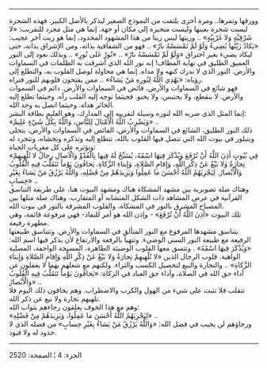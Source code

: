 ------------------------------------------------------------------------

وورقها وثمرها.. ومرة أخرى يلتفت من النموذج الصغير ليذكر بالأصل الكبير.
فهذه الشجرة ليست شجرة بعينها وليست متحيزة إلى مكان أو جهة. إنما هي مثل
مجرد للتقريب: «لا شَرْقِيَّةٍ وَلا غَرْبِيَّةٍ» .. وزيتها ليس زيتا من هذا المشهود
المحدود، إنما هو زيت آخر عجيب: «يَكادُ زَيْتُها يُضِيءُ وَلَوْ لَمْ تَمْسَسْهُ نارٌ» .. فهو
من الشفافية بذاته، ومن الإشراق بذاته، حتى ليكاد يضيء بغير احتراق «وَلَوْ لَمْ
تَمْسَسْهُ نارٌ» .. «نُورٌ عَلى نُورٍ» .. وبذلك نعود إلى النور العميق الطليق في
نهاية المطاف! إنه نور الله الذي أشرقت به الظلمات في السماوات والأرض.
النور الذي لا ندرك كنهه ولا مداه. إنما هي محاولة لوصل القلوب به، والتطلع
إلى رؤياه: «يَهْدِي اللَّهُ لِنُورِهِ مَنْ يَشاءُ» .. ممن يفتحون قلوبهم للنور فتراه.  
فهو شائع في السماوات والأرض، فائض في السماوات والأرض. دائم في السموات
والأرض. لا ينقطع، ولا يحتبس، ولا يخبو. فحيثما توجه إليه القلب رآه.
وحيثما تطلع إليه الحائر هداه. وحيثما اتصل به وجد الله.  
إنما المثل الذي ضربه الله لنوره وسيلة لتقريبه إلى المدارك، وهو العليم
بطاقة البشر:  
«وَيَضْرِبُ اللَّهُ الْأَمْثالَ لِلنَّاسِ، وَاللَّهُ بِكُلِّ شَيْءٍ عَلِيمٌ» ..  
ذلك النور الطليق، الشائع في السماوات والأرض، الفائض في السماوات والأرض،
يتجلى ويتبلور في بيوت الله التي تتصل فيها القلوب بالله، تتطلع إليه
وتذكره وتخشاه، وتتجرد له وتؤثره على كل مغريات الحياة:  
«فِي بُيُوتٍ أَذِنَ اللَّهُ أَنْ تُرْفَعَ وَيُذْكَرَ فِيهَا اسْمُهُ، يُسَبِّحُ لَهُ فِيها بِالْغُدُوِّ وَالْآصالِ
رِجالٌ لا تُلْهِيهِمْ تِجارَةٌ وَلا بَيْعٌ عَنْ ذِكْرِ اللَّهِ، وَإِقامِ الصَّلاةِ، وَإِيتاءِ الزَّكاةِ.
يَخافُونَ يَوْماً تَتَقَلَّبُ فِيهِ الْقُلُوبُ وَالْأَبْصارُ. لِيَجْزِيَهُمُ اللَّهُ أَحْسَنَ ما عَمِلُوا
وَيَزِيدَهُمْ مِنْ فَضْلِهِ، وَاللَّهُ يَرْزُقُ مَنْ يَشاءُ بِغَيْرِ حِسابٍ» ..  
وهناك صلة تصويرية بين مشهد المشكاة هناك ومشهد البيوت هنا، على طريقة
التناسق القرآنية في عرض المشاهد ذات الشكل المتشابه أو المتقارب. وهناك
صلة مثلها بين المصباح المشرق بالنور في المشكاة، والقلوب المشرقة بالنور
في بيوت الله.  
تلك البيوت «أَذِنَ اللَّهُ أَنْ تُرْفَعَ» - وإذن الله هو أمر للنفاذ- فهي مرفوعة
قائمة، وهي مطهرة رفيعة.  
يتناسق مشهدها المرفوع مع النور المتألق في السماوات والأرض. وتتناسق
طبيعتها الرفيعة مع طبيعة النور السني الوضيء. وتتهيأ بالرفعة والارتفاع
لأن يذكر فيها اسم الله: «وَيُذْكَرَ فِيهَا اسْمُهُ» . وتتسق معها القلوب الوضيئة
الطاهرة، المسبحة الواجفة، المصلية الواهبة. قلوب الرجال الذين «لا تُلْهِيهِمْ
تِجارَةٌ وَلا بَيْعٌ عَنْ ذِكْرِ اللَّهِ وَإِقامِ الصَّلاةِ وَإِيتاءِ الزَّكاةِ» .. والتجارة والبيع
لتحصيل الكسب والثراء. ولكنهم مع شغلهم بهما لا يغفلون عن أداء حق الله في
الصلاة، وأداء حق العباد في الزكاة: «يَخافُونَ يَوْماً تَتَقَلَّبُ فِيهِ الْقُلُوبُ
وَالْأَبْصارُ» ..  
تتقلب فلا تثبت على شيء من الهول والكرب والاضطراب. وهم يخافون ذلك اليوم
فلا تلهيهم تجارة ولا بيع عن ذكر الله.  
وهم مع هذا الخوف يعلقون رجاءهم بثواب الله:  
«لِيَجْزِيَهُمُ اللَّهُ أَحْسَنَ ما عَمِلُوا، وَيَزِيدَهُمْ مِنْ فَضْلِهِ» ..  
ورجاؤهم لن يخيب في فضل الله: «وَاللَّهُ يَرْزُقُ مَنْ يَشاءُ بِغَيْرِ حِسابٍ» من فضله الذي
لا حدود له ولا قيود.

------------------------------------------------------------------------

الجزء: 4 ¦ الصفحة: 2520
